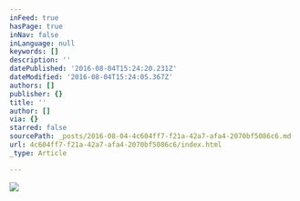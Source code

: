 ```yaml
---
inFeed: true
hasPage: true
inNav: false
inLanguage: null
keywords: []
description: ''
datePublished: '2016-08-04T15:24:20.231Z'
dateModified: '2016-08-04T15:24:05.367Z'
authors: []
publisher: {}
title: ''
author: []
via: {}
starred: false
sourcePath: _posts/2016-08-04-4c604ff7-f21a-42a7-afa4-2070bf5086c6.md
url: 4c604ff7-f21a-42a7-afa4-2070bf5086c6/index.html
_type: Article

---
```

![](https://the-grid-user-content.s3-us-west-2.amazonaws.com/6ec74e0b-56e4-4d19-8358-678feacb6292.jpg)